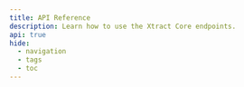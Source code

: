 ```yaml
---
title: API Reference
description: Learn how to use the Xtract Core endpoints.
api: true
hide:
  - navigation
  - tags
  - toc
---
```



<style>

.md-main__inner.md-grid{
  max-width: 100%;
  display: flex;
  height: 100%;
  margin-top: 0rem
}

.md-typeset h1,
  .md-content__button {
    display: none;
  }

</style>

<redoc src="swagger.yaml"/>


